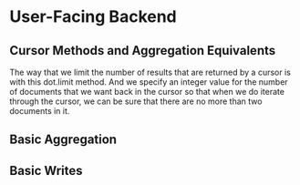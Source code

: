 # User-Facing Backend
## Cursor Methods and Aggregation Equivalents
The way that we limit the number of results that are returned by a cursor is with this dot.limit method.
And we specify an integer value for the number of documents that we want back in the cursor so that when we do iterate through the cursor, we can be sure that there are no more than two documents in it.

## Basic Aggregation

## Basic Writes